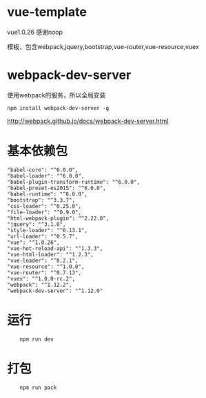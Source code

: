 # vue-template

vue1.0.26 感谢noop

模板，包含webpack,jquery,bootstrap,vue-router,vue-resource,vuex

# webpack-dev-server

使用webpack的服务，所以全局安装

```
npm install webpack-dev-server -g
```

<http://webpack.github.io/docs/webpack-dev-server.html>

# 基本依赖包

```
"babel-core": "^6.0.0",
"babel-loader": "^6.0.0",
"babel-plugin-transform-runtime": "^6.0.0",
"babel-preset-es2015": "^6.0.0",
"babel-runtime": "^6.0.0",
"bootstrap": "^3.3.7",
"css-loader": "^0.25.0",
"file-loader": "^0.9.0",
"html-webpack-plugin": "^2.22.0",
"jquery": "^3.1.0",
"style-loader": "^0.13.1",
"url-loader": "^0.5.7",
"vue": "^1.0.26",
"vue-hot-reload-api": "^1.3.3",
"vue-html-loader": "^1.2.3",
"vue-loader": "^8.2.1",
"vue-resource": "^1.0.0",
"vue-router": "^0.7.13",
"vuex": "^1.0.0-rc.2",
"webpack": "^1.12.2",
"webpack-dev-server": "^1.12.0"
```

# 运行

```
    npm run dev
```

# 打包

```
    npm run pack
```

